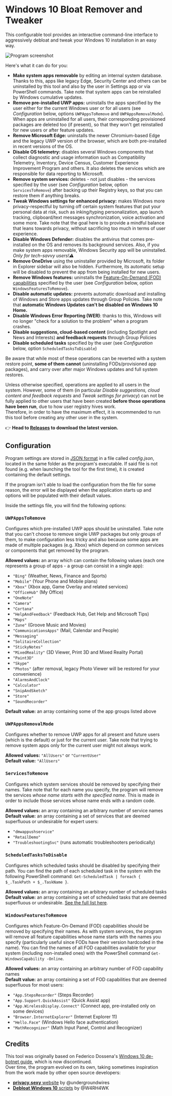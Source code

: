 # Windows 10 Bloat Remover and Tweaker

This configurable tool provides an interactive command-line interface to aggressively debloat and tweak your Windows 10 installation in an easy way.

![Program screenshot](https://github.com/Fs00/Win10BloatRemover/raw/master/screenshot.png)

Here's what it can do for you:

* **Make system apps removable** by editing an internal system database. Thanks to this, apps like legacy Edge, Security Center and others can be uninstalled by this tool and also by the user in Settings app or via PowerShell commands. Take note that system apps can be reinstalled by Windows cumulative updates.  
* **Remove pre-installed UWP apps:** uninstalls the apps specified by the user either for the current Windows user or for all users (see *Configuration* below, options `UWPAppsToRemove` and `UWPAppsRemovalMode`). When apps are uninstalled for all users, their corresponding provisioned packages are deleted too (if present), so that they won't get reinstalled for new users or after feature updates. 
* **Remove Microsoft Edge:** uninstalls the newer Chromium-based Edge and the legacy UWP version of the browser, which are both pre-installed in recent versions of the OS.
* **Disable OS telemetry:** disables several Windows components that collect diagnostic and usage information such as Compatibility Telemetry, Inventory, Device Census, Customer Experience Improvement Program and others. It also deletes the services which are responsible for data reporting to Microsoft.
* **Remove system services:** deletes - not just disables - the services specified by the user (see *Configuration* below, option `ServicesToRemove`) after backing up their Registry keys, so that you can restore them if anything breaks.
* **Tweak Windows settings for enhanced privacy:** makes Windows more privacy-respectful by turning off certain system features that put your personal data at risk, such as inking/typing personalization, app launch tracking, clipboard/text messages synchronization, voice activation and some more. Take note that the goal here is to provide a mindful balance that leans towards privacy, without sacrificing too much in terms of user experience.
* **Disable Windows Defender:** disables the antivirus that comes pre-installed on the OS and removes its background services. Also, if you make system apps removable, Windows Security app will be uninstalled. *Only for tech-savvy users!⚠️*
* **Remove OneDrive** using the uninstaller provided by Microsoft, its folder in Explorer sidebar will also be hidden. Furthermore, its automatic setup will be disabled to prevent the app from being installed for new users.
* **Remove Windows features:** uninstalls the [Feature-On-Demand (FOD) capabilities](https://docs.microsoft.com/en-us/windows-hardware/manufacture/desktop/features-on-demand-v2--capabilities) specified by the user (see *Configuration* below, option `WindowsFeaturesToRemove`).
* **Disable automatic updates:** prevents automatic download and installing of Windows and Store apps updates through Group Policies. Take note that **automatic Windows Updates can't be disabled on Windows 10 Home.**
* **Disable Windows Error Reporting (WER)**: thanks to this, Windows will no longer "check for a solution to the problem" when a program crashes.
* **Disable suggestions, cloud-based content** (including Spotlight and News and Interests) **and feedback requests** through Group Policies
* **Disable scheduled tasks** specified by the user (see *Configuration* below, option `ScheduledTasksToDisable`)

Be aware that while most of these operations can be reverted with a system restore point, **some of them cannot** (uninstalling FODs/provisioned app packages), and carry over after major Windows updates and full system restores.

Unless otherwise specified, operations are applied to all users in the system. However, some of them (in particular *Disable suggestions, cloud content and feedback requests* and *Tweak settings for privacy*) can not be fully applied to other users that have been created **before those operations have been run**, due to how user registry hives work.  
Therefore, in order to have the maximum effect, it is recommended to run this tool before creating any other user in the system.

👉 **Head to [Releases](https://github.com/Fs00/Win10BloatRemover/releases) to download the latest version.**

## Configuration
Program settings are stored in [JSON format](https://en.wikipedia.org/wiki/JSON) in a file called *config.json*, located in the same folder as the program's executable. If said file is not found (e.g. when launching the tool for the first time), it is created containing the default settings.

If the program isn't able to load the configuration from the file for some reason, the error will be displayed when the application starts up and options will be populated with their default values.

Inside the settings file, you will find the following options:

### `UWPAppsToRemove`
Configures which pre-installed UWP apps should be uninstalled. Take note that you can't choose to remove single UWP packages but only groups of them, to make configuration less tricky and also because some apps are made of multiple packages (e.g. Xbox) which depend on common services or components that get removed by the program.

**Allowed values:** an array which can contain the following values (each one represents a group of apps - a group can consist in a single app):
* `"Bing"` (Weather, News, Finance and Sports)
* `"Mobile"` (Your Phone and Mobile plans)
* `"Xbox"` (Xbox app, Game Overlay and related services)
* `"OfficeHub"` (My Office)
* `"OneNote"`
* `"Camera"`
* `"Cortana"`
* `"HelpAndFeedback"` (Feedback Hub, Get Help and Microsoft Tips)
* `"Maps"`
* `"Zune"` (Groove Music and Movies)
* `"CommunicationsApps"` (Mail, Calendar and People)
* `"Messaging"`
* `"SolitaireCollection"`
* `"StickyNotes"`
* `"MixedReality"` (3D Viewer, Print 3D and Mixed Reality Portal)
* `"Paint3D"`
* `"Skype"`
* `"Photos"` (after removal, legacy Photo Viewer will be restored for your convenience)
* `"AlarmsAndClock"`
* `"Calculator"`
* `"SnipAndSketch"`
* `"Store"`
* `"SoundRecorder"`

**Default value:** an array containing some of the app groups listed above

### `UWPAppsRemovalMode`
Configures whether to remove UWP apps for all present and future users (which is the default) or just for the current user. Take note that trying to remove system apps only for the current user might not always work.

**Allowed values:** `"AllUsers"` or `"CurrentUser"`  
**Default value:** `"AllUsers"`

### `ServicesToRemove`
Configures which system services should be removed by specifying their names.
Take note that for each name you specify, the program will remove the services *whose name starts with the specified name*. This is made in order to include those services whose name ends with a random code.

**Allowed values:** an array containing an arbitrary number of service names  
**Default value:** an array containing a set of services that are deemed superfluous or undesirable for expert users:
* `"dmwappushservice"`
* `"RetailDemo"`
* `"TroubleshootingSvc"` (runs automatic troubleshooters periodically)

### `ScheduledTasksToDisable`
Configures which scheduled tasks should be disabled by specifying their path. You can find the path of each scheduled task in the system with the following PowerShell command: `Get-ScheduledTask | foreach { $_.TaskPath + $_.TaskName }`.

**Allowed values:** an array containing an arbitrary number of scheduled tasks  
**Default value:** an array containing a set of scheduled tasks that are deemed superfluous or undesirable. [See the full list here](https://github.com/Fs00/Win10BloatRemover/blob/master/src/Configuration.cs#L99).

### `WindowsFeaturesToRemove`
Configures which Feature-On-Demand (FOD) capabilities should be removed by specifying their names. As with system services, the program will remove all feature capabilities whose name starts with the names you specify (particularly useful since FODs have their version hardcoded in the name).
You can find the names of all FOD capabilities available for your system (including non-installed ones) with the PowerShell command `Get-WindowsCapability -Online`.

**Allowed values:** an array containing an arbitrary number of FOD capability names  
**Default value:** an array containing a set of FOD capabilities that are deemed superfluous for most users:
  - `"App.StepsRecorder"` (Steps Recorder)
  - `"App.Support.QuickAssist"` (Quick Assist app)
  - `"App.WirelessDisplay.Connect"` (Connect app, pre-installed only on some devices)
  - `"Browser.InternetExplorer"` (Internet Explorer 11)
  - `"Hello.Face"` (Windows Hello face authentication)
  - `"MathRecognizer"` (Math Input Panel, Control and Recognizer)

## Credits
This tool was originally based on Federico Dossena's [Windows 10 de-botnet guide](https://github.com/adolfintel/Windows10-Privacy), which is now discontinued.  
Over time, the program evolved on its own, taking sometimes inspiration from the work made by other open source developers:
  - [**privacy.sexy** website](https://github.com/undergroundwires/privacy.sexy) by @undergroundwires
  - [**Debloat Windows 10** scripts](https://github.com/W4RH4WK/Debloat-Windows-10) by @W4RH4WK
